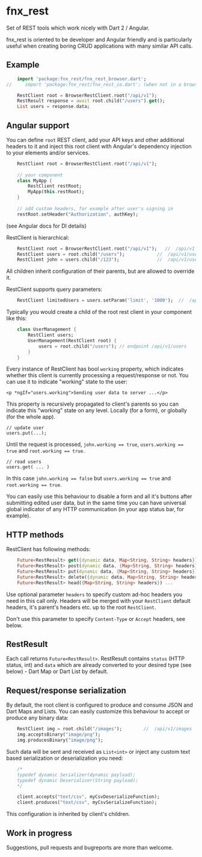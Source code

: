 # fnx_rest

Set of REST tools which work nicely with Dart 2 / Angular.

fnx_rest is oriented to be developer and Angular friendly and is particularly useful
when creating boring CRUD applications with many similar API calls. 

## Example

```dart
    import 'package:fnx_rest/fnx_rest_browser.dart';
//     import 'package:fnx_rest/fnx_rest_io.dart'; (when not in a browser)       

    RestClient root = BrowserRestClient.root("/api/v1");        
    RestResult response = await root.child("/users").get();
    List users = response.data;
```
    
## Angular support

You can define `root` REST client, add your API keys and other additional headers to it
and inject this root client with Angular's dependency injection to your elements and/or services.
    
```dart
    RestClient root = BrowserRestClient.root("/api/v1");            
          
    // your component
    class MyApp {
        RestClient restRoot;
        MyApp(this.restRoot);        
    }
    
    // add custom headers, for example after user's signing in
    restRoot.setHeader("Authorization", authKey);       
```

(see Angular docs for DI details)     
    
RestClient is hierarchical:
    
```dart
    RestClient root = BrowserRestClient.root("/api/v1");   //  /api/v1
    RestClient users = root.child("/users");            //  /api/v1/users            
    RestClient john = users.child("/123");              //  /api/v1/users/123
```
    
All children inherit configuration of their parents, but are allowed
to override it.

RestClient supports query parameters:
    
```dart
    RestClient limitedUsers = users.setParam('limit', '1000');  //  /api/v1/users?limit=1000            
```

Typically you would create a child of the root rest
client in your component like this:

```dart
    class UserManagement {
        RestClient users;
        UserManagement(RestClient root) {
            users = root.child("/users"); // endpoint /api/v1/users
        }
    }
```
    
Every instance of RestClient has bool `working` property, which indicates whether this client
is currently processing a request/response or not. You can use it to indicate "working"
state to the user:

    <p *ngIf="users.working">Sending user data to server ...</p>
    
This property is recursively propagated to client's parents so you can indicate
this "working" state on any level. Locally (for a form),
or globally (for the whole app).
     
    // update user     
    users.put(...);

Until the request is processed, `john.working == true`, `users.working == true` and `root.working == true`.

    // read users
    users.get( ... )

In this case `john.working == false` but `users.working == true` and `root.working == true`.

You can easily
use this behaviour to disable a form and all it's buttons after submitting edited
user data, but in the same time you can have universal
global indicator of any HTTP communication (in your app status bar, for example).

## HTTP methods

RestClient has following methods:

```dart
    Future<RestResult> get({dynamic data, Map<String, String> headers}) ...
    Future<RestResult> post(dynamic data, {Map<String, String> headers}) ...
    Future<RestResult> put(dynamic data, {Map<String, String> headers}) ...
    Future<RestResult> delete({dynamic data, Map<String, String> headers}) ...
    Future<RestResult> head({Map<String, String> headers}) ...
```
    
Use optional parameter `headers` to specify custom ad-hoc headers you need
in this call only. Headers will be merged with your `RestClient` default headers,
it's parent's headers etc. up to the root `RestClient`. 

Don't use this parameter to specify `Content-Type` or `Accept` headers, see below. 

## RestResult

Each call returns `Future<RestResult>`. RestResult contains `status` (HTTP status, int) 
and `data` which are already converted to your
desired type (see below) - Dart Map or Dart List by default. 

## Request/response serialization

By default, the root client is configured to produce and consume JSON and
Dart Maps and Lists.
You can easily customize this behaviour to accept or produce any binary data:
 
```dart
    RestClient img = root.child("/images");        //  /api/v1/images     
    img.acceptsBinary("image/png");
    img.producesBinary("image/png");
```
    
Such data will be sent and received as `List<int>` or
inject any custom text based serialization or deserialization you need:

```dart
    /*
    typedef dynamic Serializer(dynamic payload);
    typedef dynamic Deserializer(String payload);
    */

    client.accepts("text/csv", myCsvDeserializeFunction);
    client.produces("text/csv", myCsvSerializeFunction);
```
    
This configuration is inherited by client's children.                        
                
## Work in progress
                
Suggestions, pull requests and bugreports are more than welcome.                